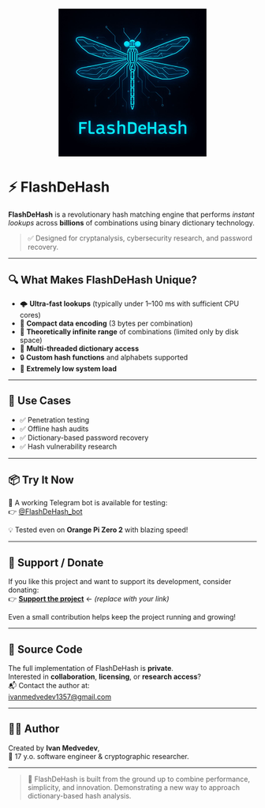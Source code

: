 <p align="center">
  <img src="IMG_20250708_074136_848.jpg" width="300" alt="FlashDeHash Logo"/>
</p>

# ⚡ FlashDeHash

**FlashDeHash** is a revolutionary hash matching engine that performs *instant lookups* across **billions** of combinations using binary dictionary technology.

> ✅ Designed for cryptanalysis, cybersecurity research, and password recovery.

---

## 🔍 What Makes FlashDeHash Unique?

- 🌩️ **Ultra-fast lookups** (typically under 1–100 ms with sufficient CPU cores)
- 🧠 **Compact data encoding** (3 bytes per combination)
- 💾 **Theoretically infinite range** of combinations (limited only by disk space)
- 🧵 **Multi-threaded dictionary access**
- 🔒 **Custom hash functions** and alphabets supported
- 🐞 **Extremely low system load**

---

## 🎯 Use Cases

- ✅ Penetration testing  
- ✅ Offline hash audits  
- ✅ Dictionary-based password recovery  
- ✅ Hash vulnerability research  

---

## 📦 Try It Now

🚀 A working Telegram bot is available for testing:  
👉 [@FlashDeHash_bot](https://t.me/FlashDeHash_bot)

💡 Tested even on **Orange Pi Zero 2** with blazing speed!

---

## 💸 Support / Donate

If you like this project and want to support its development, consider donating:  
👉 **[Support the project](https://example.com/donate)** ← *(replace with your link)*

Even a small contribution helps keep the project running and growing!

---

## 🚫 Source Code

The full implementation of FlashDeHash is **private**.  
Interested in **collaboration**, **licensing**, or **research access**?  
📬 Contact the author at:  
[ivanmedvedev1357@gmail.com](mailto:ivanmedvedev1357@gmail.com)

---

## 👨‍💻 Author

Created by **Ivan Medvedev**,  
🧠 17 y.o. software engineer & cryptographic researcher.

---

> 🧬 FlashDeHash is built from the ground up to combine performance, simplicity, and innovation. Demonstrating a new way to approach dictionary-based hash analysis.
